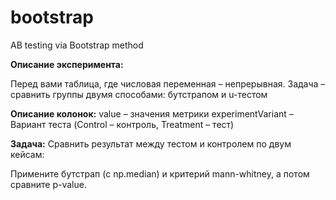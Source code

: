 # bootstrap
AB testing via Bootstrap method

**Описание эксперимента:**

Перед вами таблица, где числовая переменная – непрерывная. Задача – сравнить группы двумя способами: бутстрапом и u-тестом

**Описание колонок:** value – значения метрики experimentVariant – Вариант теста (Control – контроль, Treatment – тест)

**Задача:** 
  Сравнить результат между тестом и контролем по двум кейсам:

  Примените бутстрап (с np.median) и критерий mann-whitney, а потом сравните p-value.
